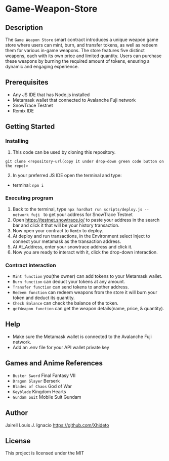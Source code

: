 # Game-Weapon-Store

## Description

The `Game Weapon Store` smart contract introduces a unique weapon game store where users can mint, burn, and transfer tokens, as well as redeem them for various in-game weapons. The store features five distinct weapons, each with its own price and limited quantity. Users can purchase these weapons by burning the required amount of tokens, ensuring a dynamic and engaging experience.

## Prerequisites

- Any JS IDE that has Node.js installed
- Metamask wallet that connected to Avalanche Fuji network
- SnowTrace Testnet
- Remix IDE

## Getting Started

### Installing

1. This code can be used by cloning this repository.
   
  ```git clone <repository-url(copy it under drop-down green code button on the repo)>```

2. In your preferred JS IDE open the terminal and type:

- terminal: ```npm i```

### Executing program

1. Back to the terminal, type `npx hardhat run scripts/deploy.js --network fuji
` to get your address for SnowTrace Testnet
2. Open https://testnet.snowtrace.io/ to paste your address in the search bar and click it that will be your history transaction.
3. Now open your contract to `Remix` to deploy.
4. At deploy and run transactions, in the Environment select Inject to connect your metamask as the transaction address.
5. At At_Address, enter your snowtrace address and click it.
6. Now you are ready to interact with it, click the drop-down interaction.

### Contract interaction

- `Mint function` you(the owner) can add tokens to your Metamask wallet.
- `Burn function` can deduct your tokens at any amount.
- `Transfer function` can send tokens to another address.
- `Redeem function` can redeem weapons from the store it will burn your token and deduct its quantity.
- `Check Balance` can check the balance of the token.
- `getWeapon function` can get the weapon details(name, price, & quantity).

## Help

- Make sure the Metamask wallet is connected to the Avalanche Fuji network.
- Add an .env file for your API wallet private key

## Games and Anime References

- `Buster Sword` Final Fantasy VII
- `Dragon Slayer` Berserk
- `Blades of Chaos` God of War
- `Keyblade` Kingdom Hearts
- `Gundam Suit` Mobile Suit Gundam

## Author

Jairell Louis J. Ignacio
https://github.com/Xhideto

## License

This project is licensed under the MIT
